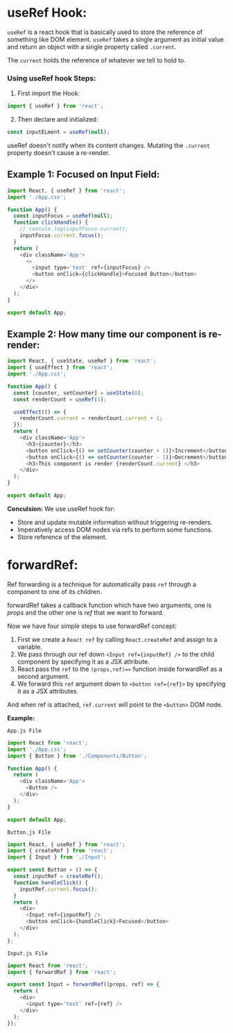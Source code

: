 # **useRef Hook:**

`useRef` is a react hook that is basically used to store the reference of something like DOM element.
`useRef` takes a single argument as initial value and return an object with a single property called `.current`.

The `current` holds the reference of whatever we tell to hold to.

### **Using useRef hook Steps:**

1. First import the Hook:

```javascript
import { useRef } from 'react';
```

2. Then declare and initialized:

```javascript
const inputELment = useRef(null);
```

useRef doesn't notify when its content changes. Mutating the `.current` property doesn't cause a re-render.

## **Example 1: Focused on Input Field:**

```javascript
import React, { useRef } from 'react';
import './App.css';

function App() {
  const inputFocus = useRef(null);
  function clickHandle() {
    // console.log(inputFocus.current);
    inputFocus.current.focus();
  }
  return (
    <div className='App'>
      <>
        <input type='text' ref={inputFocus} />
        <button onClick={clickHandle}>Focused Button</button>
      </>
    </div>
  );
}

export default App;
```

## **Example 2: How many time our component is re-render:**

```javascript
import React, { useState, useRef } from 'react';
import { useEffect } from 'react';
import './App.css';

function App() {
  const [counter, setCounter] = useState(0);
  const renderCount = useRef(1);

  useEffect(() => {
    renderCount.current = renderCount.current + 1;
  });
  return (
    <div className='App'>
      <h3>{counter}</h3>
      <button onClick={() => setCounter(counter + 1)}>Increment</button>
      <button onClick={() => setCounter(counter - 1)}>Decrement</button>
      <h3>This component is render {renderCount.current} </h3>
    </div>
  );
}

export default App;
```

**Conculsion:**
We use useRef hook for:

- Store and update mutable information without triggering re-renders.
- Imperatively access DOM nodes via refs to perform some functions.
- Store reference of the element.

# **forwardRef:**

Ref forwarding is a technique for automatically pass `ref` through a component to one of its children.

forwardRef takes a callback function which have two arguments, one is _props_ and the other one is _ref_ that we want to forward.

Now we have four simple steps to use forwardRef concept:

1. First we create a `React ref` by calling `React.createRef` and assign to a variable.
2. We pass through our ref down `<Input ref={inputRef} />` to the child component by specifying it as a JSX attribute.
3. React pass the `ref` to the `(props,ref)=>` function inside forwardRef as a second argument.
4. We forward this `ref` argument down to `<button ref={ref}>` by specifying it as a JSX attributes.

And when ref is attached, `ref.current` will point to the `<button>` DOM node.

**Example:**

`App.js File`

```javascript
import React from 'react';
import './App.css';
import { Button } from './Components/Button';

function App() {
  return (
    <div className='App'>
      <Button />
    </div>
  );
}

export default App;
```

`Button.js File`

```javascript
import React, { useRef } from 'react';
import { createRef } from 'react';
import { Input } from './Input';

export const Button = () => {
  const inputRef = createRef();
  function handleClick() {
    inputRef.current.focus();
  }
  return (
    <div>
      <Input ref={inputRef} />
      <button onClick={handleClick}>Focused</button>
    </div>
  );
};
```

`Input.js File`

```javascript
import React from 'react';
import { forwardRef } from 'react';

export const Input = forwardRef((props, ref) => {
  return (
    <div>
      <input type='text' ref={ref} />
    </div>
  );
});
```
